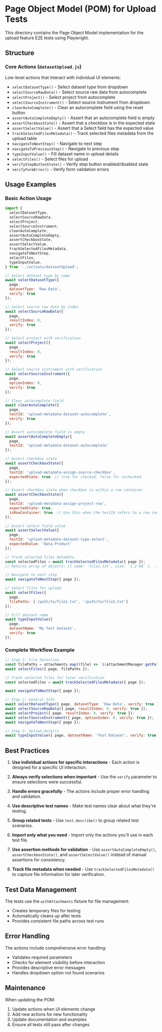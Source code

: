 # Page Object Model (POM) for Upload Tests

This directory contains the Page Object Model implementation for the upload feature E2E tests using Playwright.

## Structure

### Core Actions (`datasetUpload.js`)
Low-level actions that interact with individual UI elements:

- `selectDatasetType()` - Select dataset type from dropdown
- `selectSourceRawData()` - Select source raw data from autocomplete
- `selectProject()` - Select project from autocomplete
- `selectSourceInstrument()` - Select source instrument from dropdown
- `clearAutoComplete()` - Clear an autocomplete field using the reset button
- `assertAutoCompleteEmpty()` - Assert that an autocomplete field is empty
- `assertCheckboxState()` - Assert that a checkbox is in the expected state
- `assertSelectValue()` - Assert that a Select field has the expected value
- `trackSelectedFilesMetadata()` - Track selected files metadata from the upload table
- `navigateToNextStep()` - Navigate to next step
- `navigateToPreviousStep()` - Navigate to previous step
- `typeInputValue()` - Fill dataset name in upload details
- `selectFiles()` - Select files for upload
- `verifyStepButtonState()` - Verify step button enabled/disabled state
- `verifyFormError()` - Verify form validation errors

## Usage Examples

### Basic Action Usage
```javascript
import { 
  selectDatasetType, 
  selectSourceRawData, 
  selectProject, 
  selectSourceInstrument,
  clearAutoComplete,
  assertAutoCompleteEmpty,
  assertCheckboxState,
  assertSelectValue,
  trackSelectedFilesMetadata,
  navigateToNextStep,
  selectFiles,
  typeInputValue,
} from '../actions/datasetUpload';

// Select dataset type by name
await selectDatasetType({ 
  page, 
  datasetType: 'Raw Data',
  verify: true 
});

// Select source raw data by index
await selectSourceRawData({ 
  page, 
  resultIndex: 0,
  verify: true 
});

// Select project with verification
await selectProject({ 
  page, 
  resultIndex: 0,
  verify: true 
});

// Select source instrument with verification
await selectSourceInstrument({ 
  page, 
  optionIndex: 0,
  verify: true 
});

// Clear autocomplete field
await clearAutoComplete({
  page,
  testId: 'upload-metadata-dataset-autocomplete',
  verify: true
});

// Assert autocomplete field is empty
await assertAutoCompleteEmpty({
  page,
  testId: 'upload-metadata-dataset-autocomplete'
});

// Assert checkbox state
await assertCheckboxState({
  page,
  testId: 'upload-metadata-assign-source-checkbox',
  expectedState: true  // true for checked, false for unchecked
});

// Assert checkbox state when checkbox is within a row container
await assertCheckboxState({
  page,
  testId: 'upload-metadata-assign-project-row',
  expectedState: true,
  isRowContainer: true  // Use this when the testId refers to a row container
});

// Assert select field value
await assertSelectValue({
  page,
  testId: 'upload-metadata-dataset-type-select',
  expectedValue: 'Data Product'
});

// Track selected files metadata
const selectedFiles = await trackSelectedFilesMetadata({ page });
// Returns array of objects: [{ name: 'file1.txt', size: '1.2 KB' }, ...]

// Navigate to next step
await navigateToNextStep({ page });

// Select files for upload
await selectFiles({ 
  page, 
  filePaths: ['/path/to/file1.txt', '/path/to/file2.txt']
});

// Fill dataset name
await typeInputValue({
  page,
  datasetName: 'My Test Dataset',
  verify: true
});
```

### Complete Workflow Example
```javascript
// Step 1: File Selection
const filePaths = attachments.map((file) => `${attachmentManager.getPath()}/${file.name}`);
await selectFiles({ page, filePaths });

// Track selected files for later verification
const selectedFiles = await trackSelectedFilesMetadata({ page });

await navigateToNextStep({ page });

// Step 2: General Info
await selectDatasetType({ page, datasetType: 'Raw Data', verify: true });
await selectSourceRawData({ page, resultIndex: 0, verify: true });
await selectProject({ page, resultIndex: 0, verify: true });
await selectSourceInstrument({ page, optionIndex: 0, verify: true });
await navigateToNextStep({ page });

// Step 3: Upload Details
await typeInputValue({ page, datasetName: 'Test Dataset', verify: true });
```

## Best Practices

1. **Use individual actions for specific interactions** - Each action is designed for a specific UI interaction.

2. **Always verify selections when important** - Use the `verify` parameter to ensure selections were successful.

3. **Handle errors gracefully** - The actions include proper error handling and validation.

4. **Use descriptive test names** - Make test names clear about what they're testing.

5. **Group related tests** - Use `test.describe()` to group related test scenarios.

6. **Import only what you need** - Import only the actions you'll use in each test file.

7. **Use assertion methods for validation** - Use `assertAutoCompleteEmpty()`, `assertCheckboxState()`, and `assertSelectValue()` instead of manual assertions for consistency.

8. **Track file metadata when needed** - Use `trackSelectedFilesMetadata()` to capture file information for later verification.

## Test Data Management

The tests use the `withAttachments` fixture for file management:
- Creates temporary files for testing
- Automatically cleans up after tests
- Provides consistent file paths across test runs

## Error Handling

The actions include comprehensive error handling:
- Validates required parameters
- Checks for element visibility before interaction
- Provides descriptive error messages
- Handles dropdown option not found scenarios

## Maintenance

When updating the POM:
1. Update actions when UI elements change
2. Add new actions for new functionality
3. Update documentation and examples
4. Ensure all tests still pass after changes 